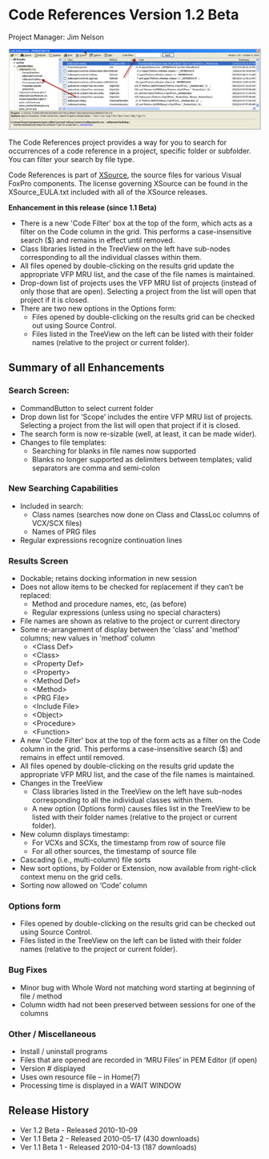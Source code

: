 # Code References Version 1.2 Beta 

Project Manager: Jim Nelson

![](Code%20References_CodeReferences2.png)

The Code References project provides a way for you to search for occurrences of a code reference in a project, specific folder or subfolder. You can filter your search by file type. 

Code References is part of [XSource](https://github.com/VFPX/XSource), the source files for various Visual FoxPro components. The license governing XSource can be found in the XSource_EULA.txt included with all of the XSource releases.

**Enhancement in this release (since 1.1 Beta)**

* There is a new 'Code Filter' box at the top of the form, which acts as a filter on the Code column in the grid.  This performs a case-insensitive search ($) and remains in effect until removed.
* Class libraries listed in the TreeView on the left have sub-nodes corresponding to all the individual classes within them.
* All files opened by double-clicking on the results grid update the appropriate VFP MRU list, and the case of the file names is maintained.
* Drop-down list of projects uses the VFP MRU list of projects (instead of only those that are open).  Selecting a project from the list will open that project if it is closed.
* There are two new options in the Options form:
	* Files opened by double-clicking on the results grid can be checked out using Source Control.
	* Files listed in the TreeView on the left can be listed with their folder names (relative to the project or current folder).

## Summary of all Enhancements

### Search Screen:
* CommandButton to select current folder
* Drop down list for ‘Scope’ includes the entire VFP MRU list of projects.  Selecting a project from the list will open that project if it is closed.
* The search form is now re-sizable (well, at least, it can be made wider).
* Changes to file templates:
	* Searching for blanks in file names now supported
	* Blanks no longer supported as delimiters between templates; valid separators are comma and semi-colon

### New Searching Capabilities
* Included in search:
	* Class names (searches now done on Class and ClassLoc columns of VCX/SCX files)
	* Names of PRG files
* Regular expressions recognize continuation lines

### Results Screen
* Dockable; retains docking information in new session
* Does not allow items to be checked for replacement if they can’t be replaced:
	* Method and procedure names, etc, (as before)
	* Regular expressions (unless using no special characters)
* File names are shown as relative to the project or current directory
* Some re-arrangement of display between the 'class' and 'method' columns; new values in 'method' column
	* &lt;Class Def&gt;
	* &lt;Class&gt;
	* &lt;Property Def&gt;
	* &lt;Property&gt;
	* &lt;Method Def&gt;
	* &lt;Method&gt;
	* &lt;PRG File&gt;
	* &lt;Include File&gt;
	* &lt;Object&gt;
	* &lt;Procedure&gt;
	* &lt;Function&gt;
* A new 'Code Filter' box at the top of the form acts as a filter on the Code column in the grid.  This performs a case-insensitive search ($) and remains in effect until removed.
* All files opened by double-clicking on the results grid update the appropriate VFP MRU list, and the case of the file names is maintained.
* Changes in the TreeView
	* Class libraries listed in the TreeView on the left have sub-nodes corresponding to all the individual classes within them.
	* A new option (Options form) causes files list in the TreeView to be listed with their folder names (relative to the project or current folder).
* New column displays timestamp:
	* For VCXs and SCXs, the timestamp from row of source file
	* For all other sources, the timestamp of source file
* Cascading (i.e., multi-column) file sorts
* New sort options, by Folder or Extension, now available from right-click context menu on the grid cells.
* Sorting now allowed on ‘Code’ column

### Options form
* Files opened by double-clicking on the results grid can be checked out using Source Control.
* Files listed in the TreeView on the left can be listed with their folder names (relative to the project or current folder).

### Bug Fixes
* Minor bug with Whole Word not matching word starting at beginning of file / method 
* Column width had not been preserved between sessions for one of the columns

### Other / Miscellaneous
* Install / uninstall programs 
* Files that are opened are recorded in ‘MRU Files’ in PEM Editor (if open)
* Version # displayed
* Uses own resource file – in Home(7)
* Processing time is displayed in a WAIT WINDOW

## Release History
* Ver 1.2 Beta - Released 2010-10-09
* Ver 1.1 Beta 2 - Released 2010-05-17 (430 downloads)
* Ver 1.1 Beta 1 - Released 2010-04-13 (187 downloads)

